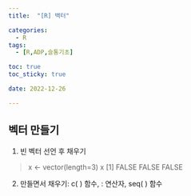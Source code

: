 ```yaml
---
title:  "[R] 백터" 

categories:
  - R
tags:
  - [R,ADP,슬통기초]

toc: true
toc_sticky: true

date: 2022-12-26

---
```


## 벡터 만들기 <br>
1. 빈 벡터 선언 후 채우기 <br>

> x <- vector(length=3)
> x
[1] FALSE FALSE FALSE

2. 만들면서 채우기: c( ) 함수, : 연산자, seq( ) 함수<br>
